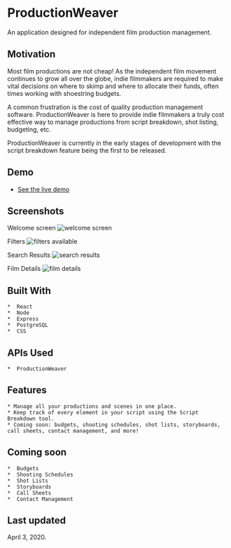 # ProductionWeaver

An application designed for independent film production management.

## Motivation

Most film productions are not cheap! As the independent film movement continues
to grow all over the globe, indie filmmakers are required to make vital decisions
on where to skimp and where to allocate their funds, often times working with
shoestring budgets.

A common frustration is the cost of quality production management software.
ProductionWeaver is here to provide indie filmmakers a truly cost effective
way to manage productions from script breakdown, shot listing, budgeting, etc. 

ProductionWeaver is currently in the early stages of development with the
script breakdown feature being the first to be released. 

## Demo
-  [See the live demo](https://productionweaver-app.now.sh/home)

## Screenshots

Welcome screen
![welcome screen]()

Filters
![filters available]()

Search Results
![search results]()

Film Details
![film details]()

## Built With
    *  React
    *  Node
    *  Express
    *  PostgreSQL
    *  CSS

## APIs Used
    *  ProductionWeaver

## Features
    * Manage all your productions and scenes in one place. 
    * Keep track of every element in your script using the Script Breakdown tool.
    * Coming soon: budgets, shooting schedules, shot lists, storyboards, call sheets, contact management, and more!

## Coming soon
    *  Budgets
    *  Shooting Schedules
    *  Shot Lists
    *  Storyboards
    *  Call Sheets
    *  Contact Management

## Last updated
April 3, 2020.